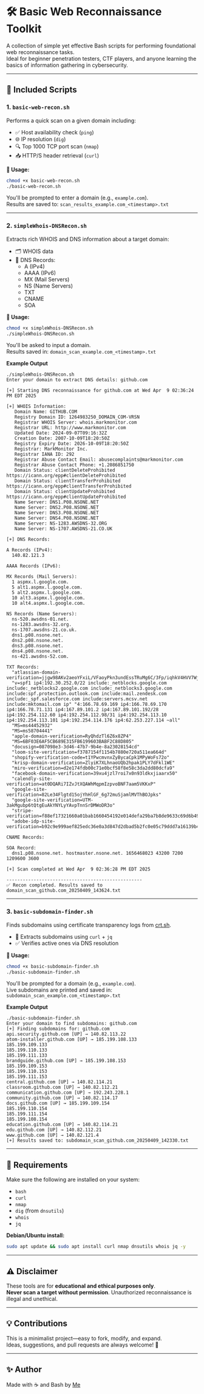 # 🛠️ Basic Web Reconnaissance Toolkit

A collection of simple yet effective Bash scripts for performing foundational web reconnaissance tasks.  
Ideal for beginner penetration testers, CTF players, and anyone learning the basics of information gathering in cybersecurity.

---

## 📁 Included Scripts

### 1. `basic-web-recon.sh`
Performs a quick scan on a given domain including:

- ✅ Host availability check (`ping`)
- 🌐 IP resolution (`dig`)
- 🔍 Top 1000 TCP port scan (`nmap`)
- 📥 HTTP/S header retrieval (`curl`)

**📌 Usage:**
```bash
chmod +x basic-web-recon.sh
./basic-web-recon.sh
```
You'll be prompted to enter a domain (e.g., `example.com`).  
Results are saved to: `scan_results_example.com_<timestamp>.txt`

---

### 2. `simpleWhois-DNSRecon.sh`
Extracts rich WHOIS and DNS information about a target domain:

- 🗂 WHOIS data
- 📄 DNS Records:
  - A (IPv4)
  - AAAA (IPv6)
  - MX (Mail Servers)
  - NS (Name Servers)
  - TXT
  - CNAME
  - SOA

**📌 Usage:**
```bash
chmod +x simpleWhois-DNSRecon.sh
./simpleWhois-DNSRecon.sh
```
You'll be asked to input a domain.  
Results saved in: `domain_scan_example.com_<timestamp>.txt`

**Example Output**

```
./simpleWhois-DNSRecon.sh  
Enter your domain to extract DNS details: github.com

[+] Starting DNS reconnaissance for github.com at Wed Apr  9 02:36:24 PM EDT 2025

[+] WHOIS Information:
   Domain Name: GITHUB.COM
   Registry Domain ID: 1264983250_DOMAIN_COM-VRSN
   Registrar WHOIS Server: whois.markmonitor.com
   Registrar URL: http://www.markmonitor.com
   Updated Date: 2024-09-07T09:16:32Z
   Creation Date: 2007-10-09T18:20:50Z
   Registry Expiry Date: 2026-10-09T18:20:50Z
   Registrar: MarkMonitor Inc.
   Registrar IANA ID: 292
   Registrar Abuse Contact Email: abusecomplaints@markmonitor.com
   Registrar Abuse Contact Phone: +1.2086851750
   Domain Status: clientDeleteProhibited https://icann.org/epp#clientDeleteProhibited
   Domain Status: clientTransferProhibited https://icann.org/epp#clientTransferProhibited
   Domain Status: clientUpdateProhibited https://icann.org/epp#clientUpdateProhibited
   Name Server: DNS1.P08.NSONE.NET
   Name Server: DNS2.P08.NSONE.NET
   Name Server: DNS3.P08.NSONE.NET
   Name Server: DNS4.P08.NSONE.NET
   Name Server: NS-1283.AWSDNS-32.ORG
   Name Server: NS-1707.AWSDNS-21.CO.UK

[+] DNS Records:

A Records (IPv4):
  140.82.121.3

AAAA Records (IPv6):

MX Records (Mail Servers):
  1 aspmx.l.google.com.
  5 alt1.aspmx.l.google.com.
  5 alt2.aspmx.l.google.com.
  10 alt3.aspmx.l.google.com.
  10 alt4.aspmx.l.google.com.

NS Records (Name Servers):
  ns-520.awsdns-01.net.
  ns-1283.awsdns-32.org.
  ns-1707.awsdns-21.co.uk.
  dns1.p08.nsone.net.
  dns2.p08.nsone.net.
  dns3.p08.nsone.net.
  dns4.p08.nsone.net.
  ns-421.awsdns-52.com.

TXT Records:
  "atlassian-domain-verification=jjgw98AKv2aeoYFxiL/VFaoyPkn3undEssTRuMg6C/3Fp/iqhkV4HVV7WjYlVeF8"
  "v=spf1 ip4:192.30.252.0/22 include:_netblocks.google.com include:_netblocks2.google.com include:_netblocks3.google.com include:spf.protection.outlook.com include:mail.zendesk.com include:_spf.salesforce.com include:servers.mcsv.net include:mktomail.com ip" "4:166.78.69.169 ip4:166.78.69.170 ip4:166.78.71.131 ip4:167.89.101.2 ip4:167.89.101.192/28 ip4:192.254.112.60 ip4:192.254.112.98/31 ip4:192.254.113.10 ip4:192.254.113.101 ip4:192.254.114.176 ip4:62.253.227.114 ~all"
  "MS=ms44452932"
  "MS=ms58704441"
  "apple-domain-verification=RyQhdzTl6Z6x8ZP4"
  "MS=6BF03E6AF5CB689E315FB6199603BABF2C88D805"
  "docusign=087098e3-3d46-47b7-9b4e-8a23028154cd"
  "loom-site-verification=f3787154f1154b7880e720a511ea664d"
  "shopify-verification-code=t1YPwcmvnxZyBycaCpk1MPyWoFs72o"
  "krisp-domain-verification=ZlyiK7XLhnaoUQb2hpak1PLY7dFkl1WE"
  "miro-verification=d2e174fdb00c71e0bcf58f8e58c3da2dd80dcfa9"
  "facebook-domain-verification=39xu4jzl7roi7x0n93ldkxjiaarx50"
  "calendly-site-verification=at0DQARi7IZvJtXQAWhMqpmIzpvoBNF7aam5VKKxP"
  "google-site-verification=82Le34Flgtd15ojYhHlGF_6g72muSjamlMVThBOJpks"
  "google-site-verification=UTM-3akMgubp6tQtgEuAkYNYLyYAvpTnnSrDMWoDR3o"
  "stripe-verification=f88ef17321660a01bab1660454192e014defa29ba7b8de9633c69d6b4912217f"
  "adobe-idp-site-verification=b92c9e999aef825edc36e0a3d847d2dbad5b2fc0e05c79ddd7a16139b48ecf4b"

CNAME Records:

SOA Record:
  dns1.p08.nsone.net. hostmaster.nsone.net. 1656468023 43200 7200 1209600 3600

[+] Scan completed at Wed Apr  9 02:36:28 PM EDT 2025

--------------------------------------------------
✅ Recon completed. Results saved to domain_scan_github.com_20250409_143624.txt

```



---

### 3. `basic-subdomain-finder.sh`
Finds subdomains using certificate transparency logs from [crt.sh](https://crt.sh/).

- 🧾 Extracts subdomains using `curl` + `jq`
- ✅ Verifies active ones via DNS resolution

**📌 Usage:**
```bash
chmod +x basic-subdomain-finder.sh
./basic-subdomain-finder.sh
```
You'll be prompted for a domain (e.g., `example.com`).  
Live subdomains are printed and saved in: `subdomain_scan_example.com_<timestamp>.txt`

**Example Output**

```
./basic-subdomain-finder.sh
Enter your domain to find subdomains: github.com
[+] Finding subdomains for: github.com
api.security.github.com [UP] → 140.82.113.22
atom-installer.github.com [UP] → 185.199.108.133
185.199.109.133
185.199.110.133
185.199.111.133
brandguide.github.com [UP] → 185.199.108.153
185.199.109.153
185.199.110.153
185.199.111.153
central.github.com [UP] → 140.82.114.21
classroom.github.com [UP] → 140.82.112.21
communication.github.com [UP] → 192.243.228.1
community.github.com [UP] → 140.82.114.17
docs.github.com [UP] → 185.199.109.154
185.199.110.154
185.199.111.154
185.199.108.154
education.github.com [UP] → 140.82.114.21
edu.github.com [UP] → 140.82.112.21
www.github.com [UP] → 140.82.121.4
[+] Results saved to: subdomain_scan_github.com_20250409_142330.txt 
```

---

## 🧰 Requirements

Make sure the following are installed on your system:

- `bash`
- `curl`
- `nmap`
- `dig` (from `dnsutils`)
- `whois`
- `jq`

**Debian/Ubuntu install:**
```bash
sudo apt update && sudo apt install curl nmap dnsutils whois jq -y
```

---

## ⚠️ Disclaimer

These tools are for **educational and ethical purposes only**.  
**Never scan a target without permission**. Unauthorized reconnaissance is illegal and unethical.

---

## 💡 Contributions

This is a minimalist project—easy to fork, modify, and expand.  
Ideas, suggestions, and pull requests are always welcome! 🙌

---

## ✨ Author

Made with ☕ and Bash by [Me](https://github.com/MohammadAliMehri)
